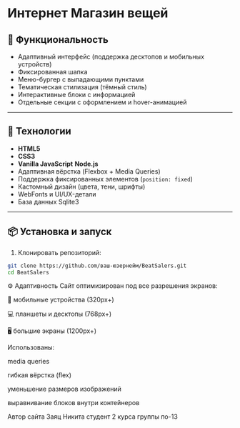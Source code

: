 # Интернет Магазин вещей

## 🔧 Функциональность
- Адаптивный интерфейс (поддержка десктопов и мобильных устройств)
- Фиксированная шапка
- Меню-бургер с выпадающими пунктами
- Тематическая стилизация (тёмный стиль)
- Интерактивные блоки с информацией
- Отдельные секции с оформлением и hover-анимацией

---

## 🧰 Технологии

- **HTML5**
- **CSS3**
- **Vanilla JavaScript** **Node.js**
- Адаптивная вёрстка (Flexbox + Media Queries)
- Поддержка фиксированных элементов (`position: fixed`)
- Кастомный дизайн (цвета, тени, шрифты)
- WebFonts и UI/UX-детали
- База данных Sqlite3 

---

## 📦 Установка и запуск

1. Клонировать репозиторий:

```bash
git clone https://github.com/ваш-юзернейм/BeatSalers.git
cd BeatSalers
```
⚙️ Адаптивность
Сайт оптимизирован под все разрешения экранов:

📱 мобильные устройства (320px+)

💻 планшеты и десктопы (768px+)

🖥️ большие экраны (1200px+)

Использованы:

media queries

гибкая вёрстка (flex)

уменьшение размеров изображений

выравнивание блоков внутри контейнеров

Автор сайта
Заяц Никита
студент 2 курса
группы по-13
